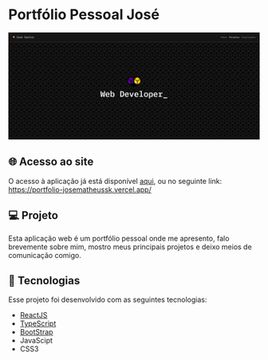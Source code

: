 # Portfólio Pessoal José

<img src="src/images/portifolioimg.webp" alt="exemplo imagem">

## 🌐 Acesso ao site

O acesso à aplicação já está disponível [aqui](https://portfolio-josematheussk.vercel.app/), ou no seguinte link: https://portfolio-josematheussk.vercel.app/

## 💻 Projeto

Esta aplicação web é um portfólio pessoal onde me apresento, falo brevemente sobre mim, mostro meus principais projetos e deixo meios de comunicação comigo.

## 🧪 Tecnologias

Esse projeto foi desenvolvido com as seguintes tecnologias:

- [ReactJS](https://reactjs.org)
- [TypeScript](https://www.typescriptlang.org/)
- [BootStrap](https://getbootstrap.com/)
- JavaScipt
- CSS3

